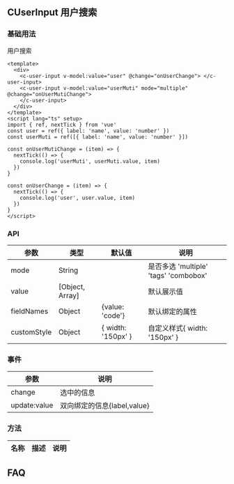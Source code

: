 ## CUserInput 用户搜索

### 基础用法

用户搜索

```vue demo
<template>
  <div>
    <c-user-input v-model:value="user" @change="onUserChange"> </c-user-input>
    <c-user-input v-model:value="userMuti" mode="multiple" @change="onUserMutiChange">
    </c-user-input>
  </div>
</template>
<script lang="ts" setup>
import { ref, nextTick } from 'vue'
const user = ref({ label: 'name', value: 'number' })
const userMuti = ref([{ label: 'name', value: 'number' }])

const onUserMutiChange = (item) => {
  nextTick(() => {
    console.log('userMuti', userMuti.value, item)
  })
}

const onUserChange = (item) => {
  nextTick(() => {
    console.log('user', user.value, item)
  })
}
</script>
```

### API

| 参数        | 类型            | 默认值             | 说明                                  |
| ----------- | --------------- | ------------------ | ------------------------------------- |
| mode        | String          |                    | 是否多选 'multiple' 'tags' 'combobox' |
| value       | [Object, Array] |                    | 默认展示值                            |
| fieldNames  | Object          | {value: 'code'}    | 默认绑定的属性                        |
| customStyle | Object          | { width: '150px' } | 自定义样式{ width: '150px' }          |

### 事件

| 参数         | 说明                        |
| ------------ | --------------------------- |
| change       | 选中的信息                  |
| update:value | 双向绑定的信息{label,value} |

### 方法

| 名称 | 描述 | 说明 |
| ---- | ---- | ---- |

## FAQ
